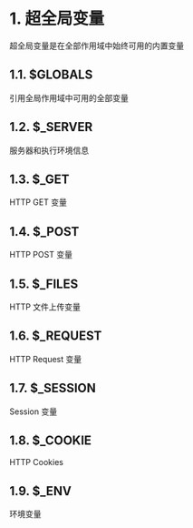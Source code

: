 # 1. 超全局变量
超全局变量是在全部作用域中始终可用的内置变量
## 1.1. $GLOBALS
引用全局作用域中可用的全部变量

## 1.2. $_SERVER
服务器和执行环境信息

## 1.3. $_GET
HTTP GET 变量

## 1.4. $_POST
HTTP POST 变量

## 1.5. $_FILES
HTTP 文件上传变量

## 1.6. $_REQUEST
HTTP Request 变量

## 1.7. $_SESSION
Session 变量

## 1.8. $_COOKIE
HTTP Cookies

## 1.9. $_ENV
环境变量